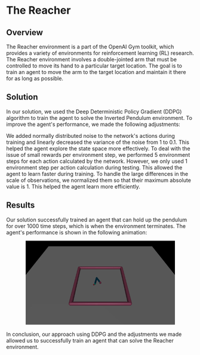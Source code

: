 # The Reacher
## Overview
The Reacher environment is a part of the OpenAI Gym toolkit, which provides a variety of environments for reinforcement learning (RL) research. The Reacher environment involves a double-jointed arm that must be controlled to move its hand to a particular target location. The goal is to train an agent to move the arm to the target location and maintain it there for as long as possible.

## Solution
In our solution, we used the Deep Deterministic Policy Gradient (DDPG) algorithm to train the agent to solve the Inverted Pendulum environment. To improve the agent's performance, we made the following adjustments:

We added normally distributed noise to the network's actions during training and linearly decreased the variance of the noise from 1 to 0.1. This helped the agent explore the state space more effectively.
To deal with the issue of small rewards per environment step, we performed 5 environment steps for each action calculated by the network. However, we only used 1 environment step per action calculation during testing. This allowed the agent to learn faster during training.
To handle the large differences in the scale of observations, we normalized them so that their maximum absolute value is 1. This helped the agent learn more efficiently.
## Results
Our solution successfully trained an agent that can hold up the pendulum for over 1000 time steps, which is when the environment terminates. The agent's performance is shown in the following animation:

<p align="center">
  <img src="https://github.com/Jens21/Solving-Gym-with-DDPG/blob/main/MuJoCo/Reacher/doc/screen.gif" width="400">
</p>
In conclusion, our approach using DDPG and the adjustments we made allowed us to successfully train an agent that can solve the Reacher environment.
